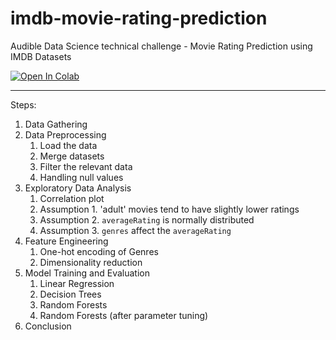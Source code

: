 # imdb-movie-rating-prediction
Audible Data Science technical challenge - Movie Rating Prediction using IMDB Datasets

<a target="_blank" href="https://colab.research.google.com/github/jyok117/imdb-movie-rating-prediction/blob/main/imdb_movie_rating_prediction.ipynb">
  <img src="https://colab.research.google.com/assets/colab-badge.svg" alt="Open In Colab"/>
</a>


---

Steps:
1. Data Gathering
2. Data Preprocessing
    1. Load the data
    2. Merge datasets
    3. Filter the relevant data
    4. Handling null values
3. Exploratory Data Analysis
    1. Correlation plot
    2. Assumption 1. 'adult' movies tend to have slightly lower ratings
    3. Assumption 2. `averageRating` is normally distributed
    4. Assumption 3. `genres` affect the `averageRating`
4. Feature Engineering
    1. One-hot encoding of Genres
    2. Dimensionality reduction
5. Model Training and Evaluation
    1. Linear Regression
    2. Decision Trees
    3. Random Forests
    4. Random Forests (after parameter tuning)
6. Conclusion
